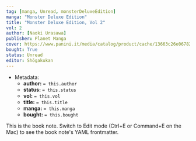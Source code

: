 ```yaml
---
tag: [manga, Unread, monsterDeluxeEdition]
manga: "Monster Deluxe Edition"
title: "Monster Deluxe Edition, Vol 2"
vol: 2
author: [Naoki Urasawa]
publisher: Planet Manga
cover: https://www.panini.it/media/catalog/product/cache/13663c26e06782c6b72cb4ce7e6046f4/m/m/mmons001isbnr4_0_qeuokqzipb4pvejp.jpg
bought: True
status: Unread
editor: Shōgakukan
---
```


- Metadata:
    - **author:** `= this.author`
    - **status:** `= this.status`
    - **vol:** `= this.vol`
    - **title:** `= this.title`
    - **manga:** `= this.manga`
    - **bought:** `= this.bought`

This is the book note. Switch to Edit mode (Ctrl+E or Command+E on the Mac) to see the book note's YAML frontmatter.